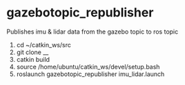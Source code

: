 # gazebotopic_republisher
Publishes imu & lidar data from the gazebo topic to ros topic

1) cd ~/catkin_ws/src
2) git clone __
3) catkin build
4) source /home/ubuntu/catkin_ws/devel/setup.bash
5) roslaunch gazebotopic_republisher imu_lidar.launch
